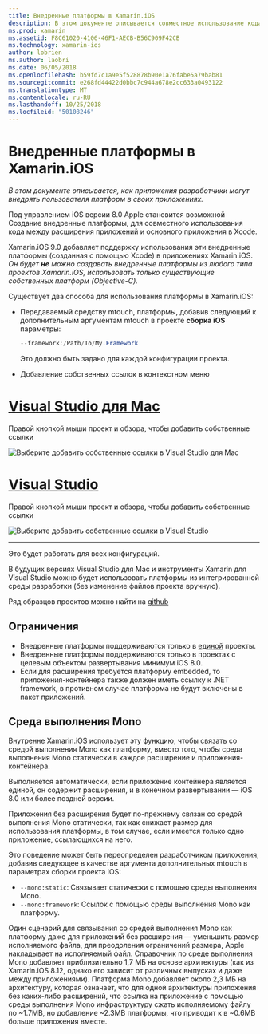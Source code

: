 ```yaml
---
title: Внедренные платформы в Xamarin.iOS
description: В этом документе описывается совместное использование кода с внедренные платформы в приложении Xamarin.iOS. Это можно сделать с помощью средства mtouch или собственные ссылки.
ms.prod: xamarin
ms.assetid: F8C61020-4106-46F1-AECB-B56C909F42CB
ms.technology: xamarin-ios
author: lobrien
ms.author: laobri
ms.date: 06/05/2018
ms.openlocfilehash: b59fd7c1a9e5f528878b90e1a76fabe5a79bab81
ms.sourcegitcommit: e268fd44422d0bbc7c944a678e2cc633a0493122
ms.translationtype: MT
ms.contentlocale: ru-RU
ms.lasthandoff: 10/25/2018
ms.locfileid: "50108246"
---
```

# <a name="embedded-frameworks-in-xamarinios"></a>Внедренные платформы в Xamarin.iOS

_В этом документе описывается, как приложения разработчики могут внедрять пользователя платформ в своих приложениях._

Под управлением iOS версии 8.0 Apple становится возможной Создание внедренные платформы, для совместного использования кода между расширения приложений и основного приложения в Xcode.

Xamarin.iOS 9.0 добавляет поддержку использования эти внедренные платформы (созданная с помощью Xcode) в приложениях Xamarin.iOS. *Он будет **не** можно создавать внедренные платформы из любого типа проектов Xamarin.iOS, использовать только существующие собственных платформ (Objective-C).*

Существует два способа для использования платформы в Xamarin.iOS:

- Передаваемый средству mtouch, платформы, добавив следующий к дополнительным аргументам mtouch в проекте **сборка iOS** параметры:

  ```csharp
  --framework:/Path/To/My.Framework
  ```

  Это должно быть задано для каждой конфигурации проекта.

- Добавление собственных ссылок в контекстном меню

# <a name="visual-studio-for-mactabmacos"></a>[Visual Studio для Mac](#tab/macos)

Правой кнопкой мыши проект и обзора, чтобы добавить собственные ссылки

![](embedded-frameworks-images/xam-native-refs.png "Выберите добавить собственные ссылки в Visual Studio для Mac")

# <a name="visual-studiotabwindows"></a>[Visual Studio](#tab/windows)

Правой кнопкой мыши проект и обзора, чтобы добавить собственные ссылки

![](embedded-frameworks-images/vs-native-refs.png "Выберите добавить собственные ссылки в Visual Studio")

-----

  Это будет работать для всех конфигураций.

В будущих версиях Visual Studio для Mac и инструменты Xamarin для Visual Studio можно будет использовать платформы из интегрированной среды разработки (без изменение файлов проекта вручную).

Ряд образцов проектов можно найти на [github](https://github.com/rolfbjarne/embedded-frameworks)

## <a name="limitations"></a>Ограничения

- Внедренные платформы поддерживаются только в [единой](~/cross-platform/macios/unified/index.md) проекты.
- Внедренные платформы поддерживаются только в проектах с целевым объектом развертывания минимум iOS 8.0.
- Если для расширения требуется платформу embedded, то приложения-контейнера также должен иметь ссылку к .NET framework, в противном случае платформа не будут включены в пакет приложений.

## <a name="the-mono-runtime"></a>Среда выполнения Mono

Внутренне Xamarin.iOS использует эту функцию, чтобы связать со средой выполнения Mono как платформу, вместо того, чтобы среда выполнения Mono статически в каждое расширение и приложения-контейнера.

Выполняется автоматически, если приложение контейнера является единой, он содержит расширения, и в конечном развертывании — iOS 8.0 или более поздней версии.

Приложения без расширения будет по-прежнему связан со средой выполнения Mono статически, так как снижает размер для использования платформы, в том случае, если имеется только одно приложение, ссылающихся на него.

Это поведение может быть переопределен разработчиком приложения, добавив следующее в качестве аргумента дополнительных mtouch в параметрах сборки проекта iOS:

- `--mono:static`: Связывает статически с помощью среды выполнения Mono.
- `--mono:framework`: Ссылок с помощью среды выполнения Mono как платформу.

Один сценарий для связывания со средой выполнения Mono как платформу даже для приложений без расширения — уменьшить размер исполняемого файла, для преодоления ограничений размера, Apple накладывает на исполняемый файл. Справочник по среде выполнения Mono добавляет приблизительно 1,7 МБ на основе архитектуры (как из Xamarin.iOS 8.12, однако его зависит от различных выпусках и даже между приложениями). Платформа Mono добавляет около 2,3 МБ на архитектуру, которая означает, что для одной архитектуры приложения без каких-либо расширений, что ссылка на приложение с помощью среды выполнения Mono инфраструктуру сжать исполняемому файлу по ~1.7MB, но добавление ~2.3MB платформы, что приводит к в ~0.6MB больше приложения вместе.

